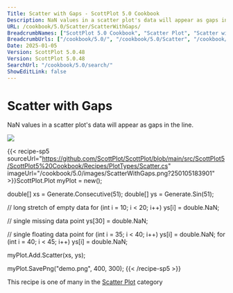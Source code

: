 ```yaml
---
Title: Scatter with Gaps - ScottPlot 5.0 Cookbook
Description: NaN values in a scatter plot's data will appear as gaps in the line.
URL: /cookbook/5.0/Scatter/ScatterWithGaps/
BreadcrumbNames: ["ScottPlot 5.0 Cookbook", "Scatter Plot", "Scatter with Gaps"]
BreadcrumbUrls: ["/cookbook/5.0/", "/cookbook/5.0/Scatter", "/cookbook/5.0/Scatter/ScatterWithGaps"]
Date: 2025-01-05
Version: ScottPlot 5.0.48
Version: ScottPlot 5.0.48
SearchUrl: "/cookbook/5.0/search/"
ShowEditLink: false
---
```



<div class='d-flex align-items-center mt-5'>
<h1 class='me-2 text-dark my-0 border-0'>Scatter with Gaps</h1>
</div>

NaN values in a scatter plot's data will appear as gaps in the line.

[![](/cookbook/5.0/images/ScatterWithGaps.png?250105183901)](/cookbook/5.0/images/ScatterWithGaps.png?250105183901)

{{< recipe-sp5 sourceUrl="https://github.com/ScottPlot/ScottPlot/blob/main/src/ScottPlot5/ScottPlot5%20Cookbook/Recipes/PlotTypes/Scatter.cs" imageUrl="/cookbook/5.0/images/ScatterWithGaps.png?250105183901" >}}ScottPlot.Plot myPlot = new();

double[] xs = Generate.Consecutive(51);
double[] ys = Generate.Sin(51);

// long stretch of empty data
for (int i = 10; i &lt; 20; i++)
    ys[i] = double.NaN;

// single missing data point
ys[30] = double.NaN;

// single floating data point
for (int i = 35; i &lt; 40; i++)
    ys[i] = double.NaN;
for (int i = 40; i &lt; 45; i++)
    ys[i] = double.NaN;

myPlot.Add.Scatter(xs, ys);

myPlot.SavePng("demo.png", 400, 300);
{{< /recipe-sp5 >}}

<div class='my-5 text-center'>This recipe is one of many in the <a href='/cookbook/5.0/Scatter'>Scatter Plot</a> category</div>


